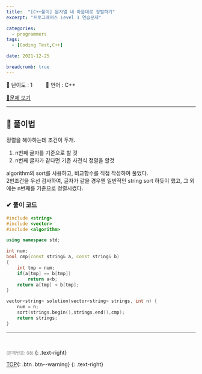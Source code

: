 ```yaml
---
title:  "[C++풀이] 문자열 내 마음대로 정렬하기"  
excerpt: "프로그래머스 Level 1 연습문제"

categories:
  - programmers
tags:
  - [Coding Test,C++]

date: 2021-12-25

breadcrumb: true
---
```


<div class="notice--warning" markdown=1>
 <span>📄 난이도 : 1   </span> &nbsp &nbsp &nbsp &nbsp
 <span>📄 언어 : C++  </span> 
 </div>
 
 [📂문제 보기](https://programmers.co.kr/learn/courses/30/lessons/12915) 

***
##  🔶 풀이법
정렬을 해야하는데 조건이 두개.
1. n번째 글자를 기준으로 할 것
2. n번째 글자가 같다면 기존 사전식 정렬을 할것

algorithm의 sort를 사용하고, 비교함수를 직접 작성하여 풀었다.   
2번조건을 우선 검사하여, 글자가 같을 경우엔 일반적인 string sort 하듯이 했고, 그 외에는 n번째를 기준으로 정렬시켰다.

### ✔ 풀이 코드 

```c++
#include <string>
#include <vector>
#include <algorithm>

using namespace std;

int num;
bool cmp(const string& a, const string& b)
{
    int tmp = num;
    if(a[tmp] == b[tmp])
        return a<b;
    return a[tmp] < b[tmp];     
}

vector<string> solution(vector<string> strings, int n) {
    num = n;
    sort(strings.begin(),strings.end(),cmp);
    return strings;
}
```
--- 
<br>


  <small style ="color:gray;">(문제번호: 08) </small> 
 {: .text-right}

[TOP](#){: .btn .btn--warning} 
{: .text-right}